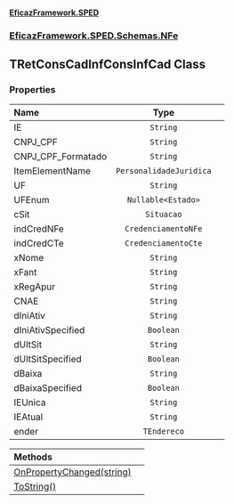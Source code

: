 #### [EficazFramework.SPED](EficazFrameworkSPED.md 'EficazFramework SPED')
### [EficazFramework.SPED.Schemas.NFe](EficazFramework.SPED.Schemas.NFe.md 'EficazFramework.SPED.Schemas.NFe')

## TRetConsCadInfConsInfCad Class
### Properties

| Name | Type | |
| :--- | :---: | :--- |
| IE | `String` |  |
| CNPJ_CPF | `String` |  |
| CNPJ_CPF_Formatado | `String` |  |
| ItemElementName | `PersonalidadeJuridica` |  |
| UF | `String` |  |
| UFEnum | `Nullable<Estado>` |  |
| cSit | `Situacao` |  |
| indCredNFe | `CredenciamentoNFe` |  |
| indCredCTe | `CredenciamentoCte` |  |
| xNome | `String` |  |
| xFant | `String` |  |
| xRegApur | `String` |  |
| CNAE | `String` |  |
| dIniAtiv | `String` |  |
| dIniAtivSpecified | `Boolean` |  |
| dUltSit | `String` |  |
| dUltSitSpecified | `Boolean` |  |
| dBaixa | `String` |  |
| dBaixaSpecified | `Boolean` |  |
| IEUnica | `String` |  |
| IEAtual | `String` |  |
| ender | `TEndereco` |  |

| Methods | |
| :--- | :--- |
| [OnPropertyChanged(string)](EficazFramework.SPED.Schemas.NFe/TRetConsCadInfConsInfCad/OnPropertyChanged(string).md 'EficazFramework.SPED.Schemas.NFe.TRetConsCadInfConsInfCad.OnPropertyChanged(string)') | |
| [ToString()](EficazFramework.SPED.Schemas.NFe/TRetConsCadInfConsInfCad/ToString().md 'EficazFramework.SPED.Schemas.NFe.TRetConsCadInfConsInfCad.ToString()') | |
